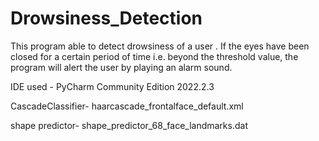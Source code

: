 # Drowsiness_Detection
This program able to detect drowsiness of a user . If the eyes have been closed for a certain period of time i.e. beyond the threshold value, the program will alert the user by playing an alarm sound.

IDE used - PyCharm Community Edition 2022.2.3

CascadeClassifier- haarcascade_frontalface_default.xml

shape predictor-  shape_predictor_68_face_landmarks.dat
